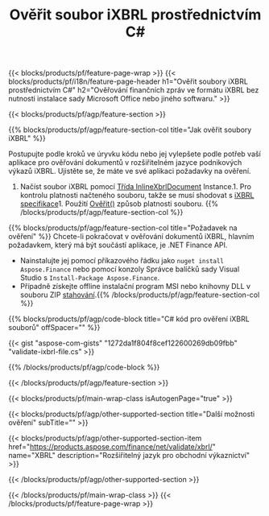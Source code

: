 ﻿---
title: Ověřit soubor iXBRL prostřednictvím C#
description: Ukázkový kód pro ověření souboru iXBRL. Použijte ukázkový kód API k ověření dávkových souborů iXBRL v aplikacích založených na .NET. 
url: /cs/net/validate/ixbrl/
family: finance
platformtag: net
feature: validate
informat: iXBRL
outformat: 
otherformats: 
---
{{< blocks/products/pf/feature-page-wrap >}}
{{< blocks/products/pf/i18n/feature-page-header h1="Ověřit soubory iXBRL prostřednictvím C#" h2="Ověřování finančních zpráv ve formátu iXBRL bez nutnosti instalace sady Microsoft Office nebo jiného softwaru." >}}

{{< blocks/products/pf/agp/feature-section >}}

{{% blocks/products/pf/agp/feature-section-col title="Jak ověřit soubory iXBRL" %}}

Postupujte podle kroků ve úryvku kódu nebo jej vylepšete podle potřeb vaší aplikace pro ověřování dokumentů v rozšiřitelném jazyce podnikových výkazů iXBRL. Ujistěte se, že máte ve své aplikaci požadavky na ověření.

1. Načíst soubor iXBRL pomocí [Třída InlineXbrlDocument](https://apireference.aspose.com/finance/net/aspose.finance.xbrl.inline/inlinexbrldocument) Instance.1. Pro kontrolu platnosti načteného souboru, takže se musí shodovat s [iXBRL specifikace](http://www.xbrl.org/specification/inlinexbrl-part1/rec-2013-11-18/inlinexbrl-part1-rec-2013-11-18.html)1. Použití [Ověřit()](https://apireference.aspose.com/finance/net/aspose.finance.xbrl.inline/inlinexbrldocument/methods/validate) způsob platnosti souboru.
{{% /blocks/products/pf/agp/feature-section-col %}}

{{% blocks/products/pf/agp/feature-section-col title="Požadavek na ověření" %}}
Chcete-li pokračovat v ověřování dokumentů iXBRL, hlavním požadavkem, který má být součástí aplikace, je .NET Finance API. 
- Nainstalujte jej pomocí příkazového řádku jako ```nuget install Aspose.Finance``` nebo pomocí konzoly Správce balíčků sady Visual Studio s ```Install-Package Aspose.Finance```.
- Případně získejte offline instalační program MSI nebo knihovny DLL v souboru ZIP [stahování](https://downloads.aspose.com/finance/net).{{% /blocks/products/pf/agp/feature-section-col %}}

{{% blocks/products/pf/agp/code-block title="C# kód pro ověření iXBRL souborů" offSpacer="" %}}

{{< gist "aspose-com-gists" "1272da1f804f8cef122600269db09fbb" "validate-ixbrl-file.cs" >}}

{{% /blocks/products/pf/agp/code-block %}}

{{< /blocks/products/pf/agp/feature-section >}}

{{< blocks/products/pf/main-wrap-class isAutogenPage="true" >}}

{{< blocks/products/pf/agp/other-supported-section title="Další možnosti ověření" subTitle="" >}}

{{< blocks/products/pf/agp/other-supported-section-item href="https://products.aspose.com/finance/net/validate/xbrl/" name="XBRL" description="Rozšiřitelný jazyk pro obchodní výkaznictví" >}}

{{< /blocks/products/pf/agp/other-supported-section >}}

{{< /blocks/products/pf/main-wrap-class >}}
{{< /blocks/products/pf/feature-page-wrap >}}